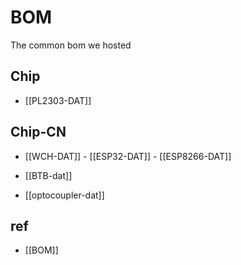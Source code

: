 

# BOM

The common bom we hosted 

## Chip 

- [[PL2303-DAT]]


## Chip-CN
- [[WCH-DAT]] - [[ESP32-DAT]] - [[ESP8266-DAT]]

- [[BTB-dat]]

- [[optocoupler-dat]]


## ref 

- [[BOM]]